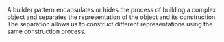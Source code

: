A builder pattern encapsulates or hides the process of building a complex object and separates the representation of the object and its construction. The separation allows us to construct different representations using the same construction process.
